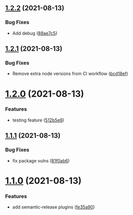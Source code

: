 ## [1.2.2](https://github.com/simplekarl/versioning/compare/v1.2.1...v1.2.2) (2021-08-13)


### Bug Fixes

* Add debug ([88ae7c5](https://github.com/simplekarl/versioning/commit/88ae7c5744b57d0d3643ef89e9380951968ce0e7))

## [1.2.1](https://github.com/simplekarl/versioning/compare/v1.2.0...v1.2.1) (2021-08-13)


### Bug Fixes

* Remove extra node versions from CI workflow ([bcd18ef](https://github.com/simplekarl/versioning/commit/bcd18ef9c275bd1c05857310a048069ed2ec5683))

# [1.2.0](https://github.com/simplekarl/versioning/compare/v1.1.1...v1.2.0) (2021-08-13)


### Features

* testing feature ([512b5e6](https://github.com/simplekarl/versioning/commit/512b5e61eb264e21ed03c6a9579455f03c3fedb6))

## [1.1.1](https://github.com/simplekarl/versioning/compare/v1.1.0...v1.1.1) (2021-08-13)


### Bug Fixes

* fix package vulns ([81f0ab6](https://github.com/simplekarl/versioning/commit/81f0ab691f0eca5b37b32955411fdb587afc9d90))

# [1.1.0](https://github.com/simplekarl/versioning/compare/v1.0.0...v1.1.0) (2021-08-13)


### Features

* add semantic-release plugins ([fe35a90](https://github.com/simplekarl/versioning/commit/fe35a9093edddb4edfb4bd68a61af819fce77733))
